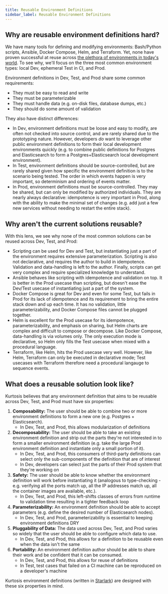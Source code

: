```yaml
---
title: Reusable Environment Definitions
sidebar_label: Reusable Environment Definitions
---
```


Why are reusable environment definitions hard?
----------------------------------------------
We have many tools for defining and modifying environments: Bash/Python scripts, Ansible, Docker Compose, Helm, and Terraform. Yet, none have proven successful at reuse across [the plethora of environments in today's world][why-we-built-kurtosis]. To see why, we'll focus on the three most common environment types: local Dev, ephemeral Test in CI, and Prod.

Environment definitions in Dev, Test, and Prod share some common requirements:

- They must be easy to read and write
- They must be parameterizable
- They must handle data (e.g. on-disk files, database dumps, etc.)
- They should do some amount of validation

They also have distinct differences:

- In Dev, environment definitions must be loose and easy to modify, are often not checked into source control, and are rarely shared due to the prototyping nature. However, developers _do_ want to leverage other public environment definitions to form their local development environments quickly (e.g. to combine public definitions for Postgres and Elasticsearch to form a Postgres+Elasticsearch local development environment).
- In Test, environment definitions should be source-controlled, but are rarely shared given how specific the environment definition is to the scenario being tested. The order in which events happen is very important, so determinism and ordering of events matter.
- In Prod, environment definitions must be source-controlled. They may be shared, but can only be modified by authorized individuals. They are nearly always declarative: idempotence is very important in Prod, along with the ability to make the minimal set of changes (e.g. add just a few new services without needing to restart the entire stack).

Why aren't the current solutions reusable?
------------------------------------------
With this lens, we see why none of the most common solutions can be reused across Dev, Test, and Prod:

- Scripting can be used for Dev and Test, but instantiating just a part of the environment requires extensive parameterization. Scripting is also not declarative, and requires the author to build in idempotence. Validation and data-handling is left to the author. Finally, scripts can get very complex and require specialized knowledge to understand.
- Ansible behaves like scripting with idempotence and validation on top. It is better in the Prod usecase than scripting, but doesn't ease the Dev/Test usecase of instantiating just a part of the system.
- Docker Compose is great for Dev and even for some Test, but fails in Prod for its lack of idempotence and its requirement to bring the entire stack down and up each time. It has no validation, little parameterizability, and Docker Compose files cannot be plugged together.
- Helm is excellent for the Prod usecase for its idempotence, parameterizability, and emphasis on sharing, but Helm charts are complex and difficult to compose or decompose. Like Docker Compose, data-handling is via volumes only. The only execution mode is declarative, so Helm only fills the Test usecase when mixed with a procedural language.
- Terraform, like Helm, hits the Prod usecase very well. However, like Helm, Terraform can only be executed in declarative mode; Test usecases with Terraform therefore need a procedural langauge to sequence events.

What does a reusable solution look like?
----------------------------------------
Kurtosis believes that any environment definition that aims to be reusable across Dev, Test, and Prod must have six properties:

1. **Composability:** The user should be able to combine two or more environment definitions to form a new one (e.g. Postgres + Elasticsearch).
    - In Dev, Test, and Prod, this allows modularization of definitions
1. **Decomposability:** The user should be able to take an existing environment definition and strip out the parts they're not interested in to form a smaller environment definition (e.g. take the large Prod environment definition and instantiate only a small portion of it).
    - In Dev, Test, and Prod, this consumers of third-party definitions can select only the sub-components of the definition that are of interest
    - In Dev, developers can select just the parts of their Prod system that they're working on
1. **Safety:** The user should be able to know whether the environment definition will work before instantiating it (analogous to type-checking - e.g. verifying all the ports match up, all the IP addresses match up, all the container images are available, etc.).
    - In Dev, Test, and Prod, this left-shifts classes of errors from runtime to validation time resulting in a tighter feedback loop
1. **Parameterizability:** An environment definition should be able to accept parameters (e.g. define the desired number of Elasticsearch nodes).
    - In Dev, Test, and Prod, parameterizability is essential to keeping environment definitions DRY
1. **Pluggability of Data:** The data used across Dev, Test, and Prod varies so widely that the user should be able to configure which data to use.
    - In Dev, Test, and Prod, this allows for a definition to be reusable even when the data isn't the same
1. **Portability:** An environment definition author should be able to share their work and be confident that it can be consumed.
    - In Dev, Test, and Prod, this allows for reuse of definitions
    - In Test, test cases that failed on a CI machine can be reproduced on a developer's machine

Kurtosis environment definitions (written in [Starlark][starlark-reference]) are designed with these six properties in mind.


<!--------------------- ONLY LINKS BELOW HERE ------------------------->
[starlark-reference]: ../advanced-concepts/starlark.md
[why-we-built-kurtosis]: ./why-we-built-kurtosis.md
